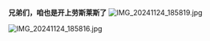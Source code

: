 **兄弟们，咱也是开上劳斯莱斯了**
![IMG_20241124_185819.jpg](https://github.com/user-attachments/assets/c05a1001-4ead-4018-8fa6-4994201c15d4)

![IMG_20241124_185816.jpg](https://github.com/user-attachments/assets/8f405c05-1624-4a14-9be4-8b1e8a0dfdc8)

